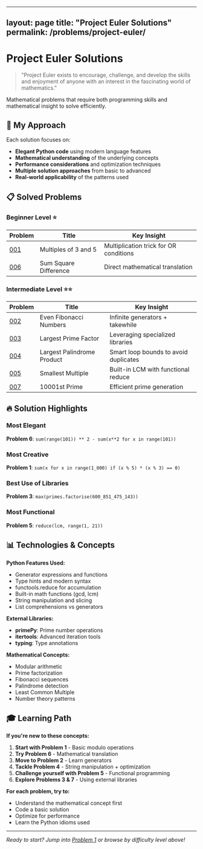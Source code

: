  ---
layout: page
title: "Project Euler Solutions"
permalink: /problems/project-euler/
---

# Project Euler Solutions

> "Project Euler exists to encourage, challenge, and develop the skills and enjoyment of anyone with an interest in the fascinating world of mathematics."

Mathematical problems that require both programming skills and mathematical insight to solve efficiently.

## 🎯 My Approach

Each solution focuses on:
- **Elegant Python code** using modern language features
- **Mathematical understanding** of the underlying concepts  
- **Performance considerations** and optimization techniques
- **Multiple solution approaches** from basic to advanced
- **Real-world applicability** of the patterns used

## 📋 Solved Problems

### Beginner Level ⭐
| Problem | Title | Key Insight |
|---------|-------|-------------|
| [001](problem-001.md) | Multiples of 3 and 5 | Multiplication trick for OR conditions |
| [006](problem-006.md) | Sum Square Difference | Direct mathematical translation |

### Intermediate Level ⭐⭐  
| Problem | Title | Key Insight |
|---------|-------|-------------|
| [002](problem-002.md) | Even Fibonacci Numbers | Infinite generators + takewhile |
| [003](problem-003.md) | Largest Prime Factor | Leveraging specialized libraries |
| [004](problem-004.md) | Largest Palindrome Product | Smart loop bounds to avoid duplicates |
| [005](problem-005.md) | Smallest Multiple | Built-in LCM with functional reduce |
| [007](problem-007.md) | 10001st Prime | Efficient prime generation |

## 🔥 Solution Highlights

### Most Elegant
**Problem 6**: `sum(range(101)) ** 2 - sum(x**2 for x in range(101))`

### Most Creative  
**Problem 1**: `sum(x for x in range(1_000) if (x % 5) * (x % 3) == 0)`

### Best Use of Libraries
**Problem 3**: `max(primes.factorise(600_851_475_143))`

### Most Functional
**Problem 5**: `reduce(lcm, range(1, 21))`

## 📊 Technologies & Concepts

**Python Features Used:**
- Generator expressions and functions
- Type hints and modern syntax  
- functools.reduce for accumulation
- Built-in math functions (gcd, lcm)
- String manipulation and slicing
- List comprehensions vs generators

**External Libraries:**
- **primePy**: Prime number operations
- **itertools**: Advanced iteration tools
- **typing**: Type annotations

**Mathematical Concepts:**
- Modular arithmetic
- Prime factorization  
- Fibonacci sequences
- Palindrome detection
- Least Common Multiple
- Number theory patterns

## 🎓 Learning Path

**If you're new to these concepts:**

1. **Start with Problem 1** - Basic modulo operations
2. **Try Problem 6** - Mathematical translation  
3. **Move to Problem 2** - Learn generators
4. **Tackle Problem 4** - String manipulation + optimization
5. **Challenge yourself with Problem 5** - Functional programming
6. **Explore Problems 3 & 7** - Using external libraries

**For each problem, try to:**
- Understand the mathematical concept first
- Code a basic solution  
- Optimize for performance
- Learn the Python idioms used

---

*Ready to start? Jump into [Problem 1](problem-001.md) or browse by difficulty level above!*